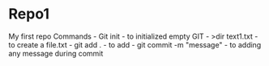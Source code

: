 # Repo1
My first repo
Commands - Git init - to initialized empty GIT
         - >dir text1.txt - to create a file.txt
         - git add . - to add 
         - git commit -m "message" - to adding any message during commit
         
